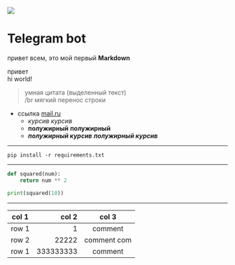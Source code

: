 ![](../telegram.png)
# Telegram bot
привет всем, это мой первый **Markdown**

привет </br> hi world! 

> умная цитата (выделенный текст) </br>
> /br мягкий перенос строки

- ссылка [mail.ru](https://mail.ru)
   - _курсив_  *курсив*
   - __полужирный__ **полужирный**
   - ___полужирный курсив___  ***полужирный курсив***
---
```commandline
pip install -r requirements.txt
```
---
```python
def squared(num):
    return num ** 2

print(squared(10))
```
---

| **col 1** |     col 2 |    col 3    |
|-----------|----------:|:-----------:|
| row 1     |         1 |   comment   |
| row 2     |     22222 | comment com |
| row 1     | 333333333 |   comment   |

